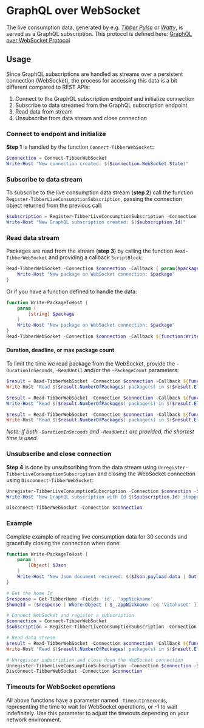 # GraphQL over WebSocket

The live consumption data, generated by e.g. _[Tibber Pulse](https://tibber.com/se/store/produkt/pulse-p1)_ or _[Watty](https://tibber.com/se/store/produkt/watty-tibber)_, is served as a GraphQL subscription. This protocol is defined here: [GraphQL over WebSocket Protocol](https://github.com/enisdenjo/graphql-ws/blob/master/PROTOCOL.md)

## Usage

Since GraphQL subscriptions are handled as streams over a persistent connection (WebSocket), the process for accessing this data is a bit different compared to REST APIs:

1. Connect to the GraphQL subscription endpoint and initialize connection
2. Subscribe to data streamed from the GraphQL subscription endpoint
3. Read data from stream
4. Unsubscribe from data stream and close connection

### Connect to endpont and initialize

**Step 1** is handled by the function `Connect-TibberWebSocket`:

```powershell
$connection = Connect-TibberWebSocket
Write-Host "New connection created: $($connection.WebSocket.State)"
```

### Subscribe to data stream

To subscribe to the live consumption data stream (**step 2**) call the function `Register-TibberLiveConsumptionSubscription`, passing the connection object returned from the previous call:

```powershell
$subscription = Register-TibberLiveConsumptionSubscription -Connection $connection -HomeId '96a14971-525a-4420-aae9-e5aedaa129ff'
Write-Host "New GraphQL subscription created: $($subscription.Id)"
```

### Read data stream

Packages are read from the stream (**step 3**) by calling the function `Read-TibberWebSocket` and providing a callback `ScriptBlock`:

```powershell
Read-TibberWebSocket -Connection $connection -Callback { param($package)
    Write-Host "New package on WebSocket connection: $package"
}
```

Or if you have a function defined to handle the data:

```powershell
function Write-PackageToHost {
    param (
        [string] $package
    )
    Write-Host "New package on WebSocket connection: $package"
}
Read-TibberWebSocket -Connection $connection -Callback ${function:Write-PackageToHost}
```

#### Duration, deadline, or max package count

To limit the time we read package from the WebSocket, provide the `-DurationInSeconds`, `-ReadUntil` and/or the `-PackageCount` parameters:

```powershell
$result = Read-TibberWebSocket -Connection $connection -Callback ${function:Write-PackageToHost} -DurationInSeconds 30
Write-Host "Read $($result.NumberOfPackages) package(s) in $($result.ElapsedTimeInSeconds) seconds"

$result = Read-TibberWebSocket -Connection $connection -Callback ${function:Write-PackageToHost} -ReadUntil ([DateTime]::Now).AddSeconds(20)
Write-Host "Read $($result.NumberOfPackages) package(s) in $($result.ElapsedTimeInSeconds) seconds"

$result = Read-TibberWebSocket -Connection $connection -Callback ${function:Write-PackageToHost} -PackageCount 3
Write-Host "Read $($result.NumberOfPackages) package(s) in $($result.ElapsedTimeInSeconds) seconds"
```

_Note: If both `-DurationInSeconds` and `-ReadUntil` are provided, the shortest time is used._

### Unsubscribe and close connection

**Step 4** is done by unsubscribing from the data stream using `Unregister-TibberLiveConsumptionSubscription` and closing the WebSocket connection using `Disconnect-TibberWebSocket`:

```powershell
Unregister-TibberLiveConsumptionSubscription -Connection $connection -Subscription $subscription
Write-Host "New GraphQL subscription with Id $($subscription.Id) stopped"

Disconnect-TibberWebSocket -Connection $connection
```

### Example

Complete example of reading live consumption data for 30 seconds and gracefully closing the connection when done:

```powershell
function Write-PackageToHost {
    param (
        [Object] $Json
    )
    Write-Host "New Json document recieved: $($Json.payload.data | Out-String)"
}

# Get the home Id
$response = Get-TibberHome -Fields 'id', 'appNickname'
$homeId = ($response | Where-Object { $_.appNickname -eq 'Vitahuset' }).id

# Connect WebSocket and register a subscription
$connection = Connect-TibberWebSocket
$subscription = Register-TibberLiveConsumptionSubscription -Connection $connection -HomeId $homeId

# Read data stream
$result = Read-TibberWebSocket -Connection $connection -Callback ${function:Write-PackageToHost} -DurationInSeconds 30
Write-Host "Read $($result.NumberOfPackages) package(s) in $($result.ElapsedTimeInSeconds) seconds"

# Unregister subscription and close down the WebSocket connection
Unregister-TibberLiveConsumptionSubscription -Connection $connection -Subscription $subscription
Disconnect-TibberWebSocket -Connection $connection
```

### Timeouts for WebSocket operations

All above functions have a parameter named `-TimeoutInSeconds`, representing the time to wait for WebSocket operations, or -1 to wait indefinitely. Use this parameter to adjust the timeouts depending on your network environment.
